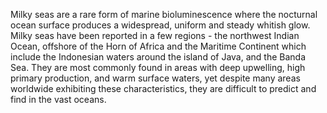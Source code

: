 Milky seas are a rare form of marine bioluminescence where the nocturnal ocean surface produces a widespread, uniform and steady whitish glow. Milky seas have been reported in a few regions - the northwest Indian Ocean, offshore of the Horn of Africa and the Maritime Continent which include the Indonesian waters around the island of Java, and the Banda Sea. They are most commonly found in areas with deep upwelling, high primary production, and warm surface waters, yet despite many areas worldwide exhibiting these characteristics, they are difficult to predict and find in the vast oceans.